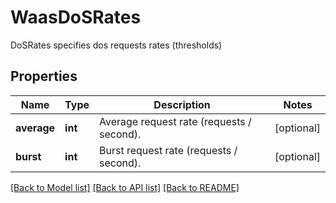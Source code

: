# WaasDoSRates

DoSRates specifies dos requests rates (thresholds)

## Properties
Name | Type | Description | Notes
------------ | ------------- | ------------- | -------------
**average** | **int** | Average request rate (requests / second).  | [optional] 
**burst** | **int** | Burst request rate (requests / second).  | [optional] 

[[Back to Model list]](../README.md#documentation-for-models) [[Back to API list]](../README.md#documentation-for-api-endpoints) [[Back to README]](../README.md)


